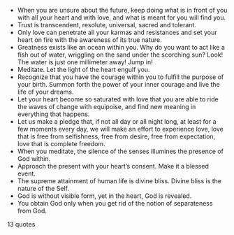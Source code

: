  - When you are unsure about the future, keep doing what is in front of you with all your heart and with love, and what is meant for you will find you.
 - Trust is transcendent, resolute, universal, sacred and tolerant.
 - Only love can penetrate all your karmas and resistances and set your heart on fire with the awareness of its true nature.
 - Greatness exists like an ocean within you. Why do you want to act like a fish out of water, wriggling on the sand under the scorching sun? Look! The water is just one millimeter away! Jump in!
 - Meditate. Let the light of the heart engulf you.
 - Recognize that you have the courage within you to fulfill the purpose of your birth. Summon forth the power of your inner courage and live the life of your dreams.
 - Let your heart become so saturated with love that you are able to ride the waves of change with equipoise, and find new meaning in everything that happens.
 - Let us make a pledge that, if not all day or all night long, at least for a few moments every day, we will make an effort to experience love, love that is free from selfishness, free from desire, free from expectation, love that is complete freedom.
 - When you meditate, the silence of the senses illumines the presence of God within.
 - Approach the present with your heart’s consent. Make it a blessed event.
 - The supreme attainment of human life is divine bliss. Divine bliss is the nature of the Self.
 - God is without visible form, yet in the heart, God is revealed.
 - You obtain God only when you get rid of the notion of separateness from God.

13 quotes